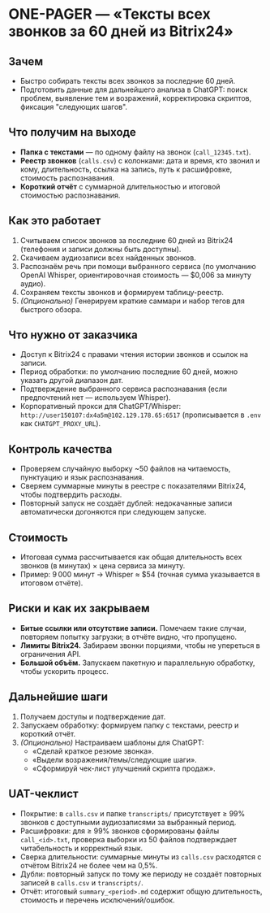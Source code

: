 # ONE-PAGER — «Тексты всех звонков за 60 дней из Bitrix24»

## Зачем
- Быстро собирать тексты всех звонков за последние 60 дней.
- Подготовить данные для дальнейшего анализа в ChatGPT: поиск проблем, выявление тем и возражений, корректировка скриптов, фиксация "следующих шагов".

## Что получим на выходе
- **Папка с текстами** — по одному файлу на звонок (`call_12345.txt`).
- **Реестр звонков** (`calls.csv`) с колонками: дата и время, кто звонил и кому, длительность, ссылка на запись, путь к расшифровке, стоимость распознавания.
- **Короткий отчёт** с суммарной длительностью и итоговой стоимостью распознавания.

## Как это работает
1. Считываем список звонков за последние 60 дней из Bitrix24 (телефония и записи должны быть доступны).
2. Скачиваем аудиозаписи всех найденных звонков.
3. Распознаём речь при помощи выбранного сервиса (по умолчанию OpenAI Whisper, ориентировочная стоимость — $0,006 за минуту аудио).
4. Сохраняем тексты звонков и формируем таблицу-реестр.
5. *(Опционально)* Генерируем краткие саммари и набор тегов для быстрого обзора.

## Что нужно от заказчика
- Доступ к Bitrix24 с правами чтения истории звонков и ссылок на записи.
- Период обработки: по умолчанию последние 60 дней, можно указать другой диапазон дат.
- Подтверждение выбранного сервиса распознавания (если предпочтений нет — используем Whisper).
- Корпоративный прокси для ChatGPT/Whisper: `http://user150107:dx4a5m@102.129.178.65:6517` (прописывается в `.env` как `CHATGPT_PROXY_URL`).

## Контроль качества
- Проверяем случайную выборку ~50 файлов на читаемость, пунктуацию и язык распознавания.
- Сверяем суммарные минуты в реестре с показателями Bitrix24, чтобы подтвердить расходы.
- Повторный запуск не создаёт дублей: недокачанные записи автоматически догоняются при следующем запуске.

## Стоимость
- Итоговая сумма рассчитывается как общая длительность всех звонков (в минутах) × цена сервиса за минуту.
- Пример: 9 000 минут → Whisper ≈ $54 (точная сумма указывается в итоговом отчёте).

## Риски и как их закрываем
- **Битые ссылки или отсутствие записи.** Помечаем такие случаи, повторяем попытку загрузки; в отчёте видно, что пропущено.
- **Лимиты Bitrix24.** Забираем звонки порциями, чтобы не упереться в ограничения API.
- **Большой объём.** Запускаем пакетную и параллельную обработку, чтобы ускорить процесс.

## Дальнейшие шаги
1. Получаем доступы и подтверждение дат.
2. Запускаем обработку: формируем папку с текстами, реестр и короткий отчёт.
3. *(Опционально)* Настраиваем шаблоны для ChatGPT:
   - «Сделай краткое резюме звонка».
   - «Выдели возражения/темы/следующие шаги».
   - «Сформируй чек-лист улучшений скрипта продаж».

## UAT-чеклист
- Покрытие: в `calls.csv` и папке `transcripts/` присутствует ≥ 99% звонков с доступными аудиозаписями за выбранный период.
- Расшифровки: для ≥ 99% звонков сформированы файлы `call_<id>.txt`, проверка выборки из 50 файлов подтверждает читабельность и корректный язык.
- Сверка длительности: суммарные минуты из `calls.csv` расходятся с отчётом Bitrix24 не более чем на 0,5%.
- Дубли: повторный запуск по тому же периоду не создаёт повторных записей в `calls.csv` и `transcripts/`.
- Отчёт: итоговый `summary_<period>.md` содержит общую длительность, стоимость и перечень исключений/ошибок.
